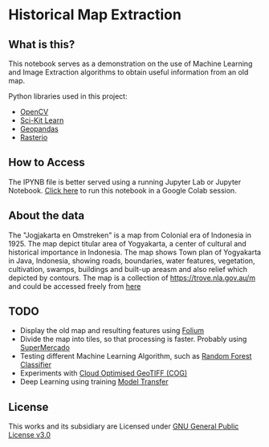 # Historical Map Extraction
## What is this?

This notebook serves as a demonstration on the use of Machine Learning and Image Extraction algorithms to obtain useful information from an old map.  

Python libraries used in this project:

- [OpenCV](https://opencv.org/)
- [Sci-Kit Learn](https://scikit-learn.org/stable/modules/naive_bayes.html)
- [Geopandas](https://geopandas.org/)
- [Rasterio](https://rasterio.readthedocs.io/en/latest/)

## How to Access

The IPYNB file is better served using a running Jupyter Lab or Jupyter Notebook. [Click here](https://colab.research.google.com/github/danylaksono/historical-map-extraction/blob/main/Image%20Extraction%20on%20Historical%20Map.ipynb) to run this notebook in a Google Colab session.

## About the data

The "Jogjakarta en Omstreken" is a map from Colonial era of Indonesia in 1925. The map depict titular area of Yogyakarta, a center of cultural and historical importance in Indonesia. The map shows Town plan of Yogyakarta in Java, Indonesia, showing roads, boundaries, water features, vegetation, cultivation, swamps, buildings and built-up areasm and also relief which depicted by contours. The map is a collection of https://trove.nla.gov.au/m and could be accessed freely from [here](https://nla.gov.au/nla.obj-649375951/view)

## TODO

- Display the old map and resulting features using [Folium](https://python-visualization.github.io/folium/)
- Divide the map into tiles, so that processing is faster. Probably using [SuperMercado](https://github.com/mapbox/supermercado)
- Testing different Machine Learning Algorithm, such as [Random Forest Classifier](https://scikit-learn.org/stable/modules/generated/sklearn.ensemble.RandomForestClassifier.html)
- Experiments with [Cloud Optimised GeoTIFF (COG)](https://github.com/cogeotiff/rio-cogeo)
- Deep Learning using training [Model Transfer](https://link.springer.com/chapter/10.1007/978-3-319-66908-3_4)

## License

This works and its subsidiary are Licensed under [GNU General Public License v3.0](https://github.com/danylaksono/historical-map-extraction/blob/main/LICENSE)